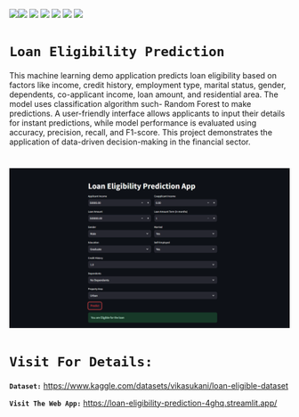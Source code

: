 <img src="https://img.shields.io/badge/build%20with-python-yellow"><img src="https://img.shields.io/badge/-machine%20learning-brightgreen"> <img src="https://img.shields.io/badge/-streamlit-orange">
<img src="https://img.shields.io/badge/deployed%20in-Streamlit%20Cloud-blue">
<img src="https://img.shields.io/badge/domain-Finance-orange">
<img src="https://img.shields.io/badge/dataset-Kaggle-red">
<img src="https://img.shields.io/badge/-Loan Eligible Dataset-orange">



# **`Loan Eligibility Prediction`** 

This machine learning demo application predicts loan eligibility based on factors like income, credit history, employment type, marital status, gender, dependents, co-applicant income, loan amount, and residential area. The model uses classification algorithm such- Random Forest to make predictions. A user-friendly interface allows applicants to input their details for instant predictions, while model performance is evaluated using accuracy, precision, recall, and F1-score. This project demonstrates the application of data-driven decision-making in the financial sector.

#


<img align="" alt="coding" width="900" src= "https://github.com/bhushan-zade/Loan_Eligibility_Prediction/blob/main/Loan%20Eligibility%20Prediction.png">

# **`Visit For Details:`**

**`Dataset:`** https://www.kaggle.com/datasets/vikasukani/loan-eligible-dataset

**`Visit The Web App:`** https://loan-eligibility-prediction-4ghq.streamlit.app/



    
 
